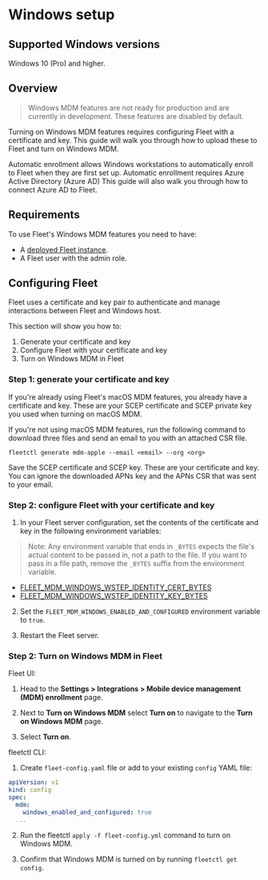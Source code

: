 # Windows setup

## Supported Windows versions

Windows 10 (Pro) and higher.

## Overview

> Windows MDM features are not ready for production and are currently in development. These features are disabled by default.

Turning on Windows MDM features requires configuring Fleet with a certificate and key. This guide will walk you through how to upload these to Fleet and turn on Windows MDM.

Automatic enrollment allows Windows workstations to automatically enroll to Fleet when they are first set up. Automatic enrollment requires Azure Active Directory (Azure AD) This guide will also walk you through how to connect Azure AD to Fleet. 

## Requirements
To use Fleet's Windows MDM features you need to have:
- A [deployed Fleet instance](../Deploying/Introduction.md).
- A Fleet user with the admin role.

## Configuring Fleet

Fleet uses a certificate and key pair to authenticate and manage interactions between Fleet and Windows host.

This section will show you how to:
1. Generate your certificate and key
2. Configure Fleet with your certificate and key
3. Turn on Windows MDM in Fleet

### Step 1: generate your certificate and key

If you're already using Fleet's macOS MDM features, you already have a certificate and key. These are your SCEP certificate and SCEP private key you used when turning on macOS MDM.

If you're not using macOS MDM features, run the following command to download three files and send an email to you with an attached CSR file.

```
fleetctl generate mdm-apple --email <email> --org <org> 
```

Save the SCEP certificate and SCEP key. These are your certificate and key. You can ignore the downloaded APNs key and the APNs CSR that was sent to your email.

### Step 2: configure Fleet with your certificate and key

1. In your Fleet server configuration, set the contents of the certificate and key in the following environment variables:

> Note: Any environment variable that ends in `_BYTES` expects the file's actual content to be passed in, not a path to the file. If you want to pass in a file path, remove the `_BYTES` suffix from the environment variable.

- [FLEET_MDM_WINDOWS_WSTEP_IDENTITY_CERT_BYTES](https://fleetdm.com/docs/deploying/configuration#mdm-windows-wstep-identity-cert-bytes)
- [FLEET_MDM_WINDOWS_WSTEP_IDENTITY_KEY_BYTES](https://fleetdm.com/docs/deploying/configuration#mdm-windows-wstep-identity-key-bytes)

2. Set the `FLEET_MDM_WINDOWS_ENABLED_AND_CONFIGURED` environment variable to `true`.

3. Restart the Fleet server.

### Step 2: Turn on Windows MDM in Fleet

Fleet UI:

1. Head to the **Settings > Integrations > Mobile device management (MDM) enrollment** page.

2. Next to **Turn on Windows MDM** select **Turn on** to navigate to the **Turn on Windows MDM** page.

3. Select **Turn on**.

fleetctl CLI:

1. Create `fleet-config.yaml` file or add to your existing `config` YAML file:

```yaml
apiVersion: v1
kind: config
spec:
  mdm:
    windows_enabled_and_configured: true
  ...
```

2. Run the fleetctl `apply -f fleet-config.yml` command to turn on Windows MDM.

3. Confirm that Windows MDM is turned on by running `fleetctl get config`.

<meta name="pageOrderInSection" value="1501">
<meta name="title" value="Windows setup">
<meta name="description" value="Learn how to set up Windows MDM features in Fleet.">
<meta name="navSection" value="Device management">